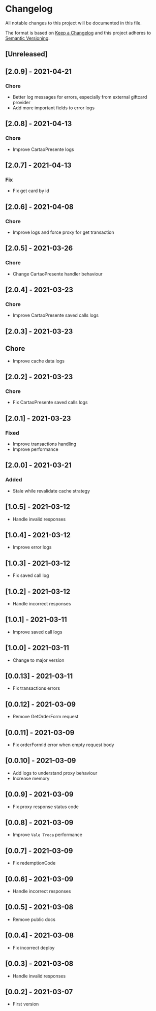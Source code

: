 # Changelog

All notable changes to this project will be documented in this file.

The format is based on [Keep a Changelog](http://keepachangelog.com/en/1.0.0/)
and this project adheres to [Semantic Versioning](http://semver.org/spec/v2.0.0.html).

## [Unreleased]

## [2.0.9] - 2021-04-21
### Chore

- Better log messages for errors, especially from external giftcard provider
- Add more important fields to error logs

## [2.0.8] - 2021-04-13
### Chore

- Improve CartaoPresente logs

## [2.0.7] - 2021-04-13
### Fix

- Fix get card by id

## [2.0.6] - 2021-04-08

### Chore

- Improve logs and force proxy for get transaction

## [2.0.5] - 2021-03-26

### Chore

- Change CartaoPresente handler behaviour

## [2.0.4] - 2021-03-23

### Chore

- Improve CartaoPresente saved calls logs

## [2.0.3] - 2021-03-23

## Chore

- Improve cache data logs

## [2.0.2] - 2021-03-23

### Chore

- Fix CartaoPresente saved calls logs

## [2.0.1] - 2021-03-23

### Fixed

- Improve transactions handling
- Improve performance

## [2.0.0] - 2021-03-21

### Added

- Stale while revalidate cache strategy

## [1.0.5] - 2021-03-12

- Handle invalid responses

## [1.0.4] - 2021-03-12

- Improve error logs

## [1.0.3] - 2021-03-12

- Fix saved call log

## [1.0.2] - 2021-03-12

- Handle incorrect responses

## [1.0.1] - 2021-03-11

- Improve saved call logs

## [1.0.0] - 2021-03-11

- Change to major version

## [0.0.13] - 2021-03-11

- Fix transactions errors

## [0.0.12] - 2021-03-09

- Remove GetOrderForm request

## [0.0.11] - 2021-03-09

- Fix orderFormId error when empty request body

## [0.0.10] - 2021-03-09

- Add logs to understand proxy behaviour
- Increase memory

## [0.0.9] - 2021-03-09

- Fix proxy response status code

## [0.0.8] - 2021-03-09

- Improve `Vale Troca` performance

## [0.0.7] - 2021-03-09

- Fix redemptionCode

## [0.0.6] - 2021-03-09

- Handle incorrect responses

## [0.0.5] - 2021-03-08

- Remove public docs

## [0.0.4] - 2021-03-08

- Fix incorrect deploy

## [0.0.3] - 2021-03-08

- Handle invalid responses

## [0.0.2] - 2021-03-07

- First version
